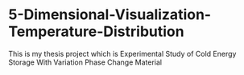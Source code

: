 # 5-Dimensional-Visualization-Temperature-Distribution
This is my thesis project which is Experimental Study of Cold Energy Storage With Variation Phase Change Material
